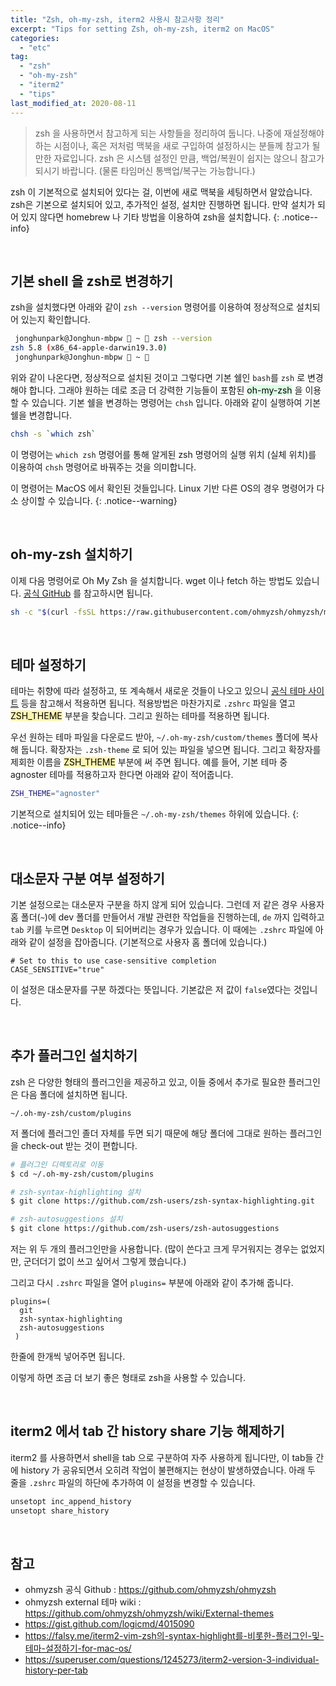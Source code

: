```yaml
---
title: "Zsh, oh-my-zsh, iterm2 사용시 참고사항 정리"
excerpt: "Tips for setting Zsh, oh-my-zsh, iterm2 on MacOS"
categories:
  - "etc"
tag:
  - "zsh"
  - "oh-my-zsh"
  - "iterm2"
  - "tips"
last_modified_at: 2020-08-11
---
```


> zsh 을 사용하면서 참고하게 되는 사항들을 정리하여 둡니다. 나중에 재설정해야 하는 시점이나, 혹은 저처럼 맥북을 새로 구입하여 설정하시는 분들께 참고가 될 만한 자료입니다. zsh 은 시스템 설정인 만큼, 백업/복원이 쉽지는 않으니 참고가 되시기 바랍니다. (물론 타임머신 통백업/복구는 가능합니다.)

zsh 이 기본적으로 설치되어 있다는 걸, 이번에 새로 맥북을 세팅하면서 알았습니다. zsh은 기본으로 설치되어 있고, 추가적인 설정, 설치만 진행하면 됩니다. 만약 설치가 되어 있지 않다면 homebrew 나 기타 방법을 이용하여 zsh을 설치합니다.
{: .notice--info}

<br/>

## 기본 shell 을 zsh로 변경하기

zsh을 설치했다면 아래와 같이 `zsh --version` 명령어를 이용하여 정상적으로 설치되어 있는지 확인합니다.

```sh
 jonghunpark@Jonghun-mbpw  ~  zsh --version
zsh 5.8 (x86_64-apple-darwin19.3.0)
 jonghunpark@Jonghun-mbpw  ~ 
```

위와 같이 나온다면, 정상적으로 설치된 것이고 그렇다면 기본 쉘인 `bash`를 `zsh` 로 변경해야 합니다. 그래야 원하는 데로 조금 더 강력한 기능들이 포함된 <mark style='background-color: #dcffe4'>oh-my-zsh</mark> 을 이용할 수 있습니다. 기본 쉘을 변경하는 명령어는 `chsh` 입니다. 아래와 같이 실행하여 기본 쉘을 변경합니다.

```sh
chsh -s `which zsh`
```

이 명령어는 `which zsh` 명령어를 통해 알게된 zsh 명령어의 실행 위치 (실체 위치)를 이용하여 `chsh` 명령어로 바꿔주는 것을 의미합니다. 

이 명령어는 MacOS 에서 확인된 것들입니다. Linux 기반 다른 OS의 경우 명령어가 다소 상이할 수 있습니다. 
{: .notice--warning}

<br/>

## oh-my-zsh 설치하기

이제 다음 명령어로 Oh My Zsh 을 설치합니다. wget 이나 fetch 하는 방법도 있습니다. [공식 GitHub](https://github.com/ohmyzsh/ohmyzsh) 를 참고하시면 됩니다.

```sh
sh -c "$(curl -fsSL https://raw.githubusercontent.com/ohmyzsh/ohmyzsh/master/tools/install.sh)"
```

<br/>

## 테마 설정하기

테마는 취향에 따라 설정하고, 또 계속해서 새로운 것들이 나오고 있으니 [공식 테마 사이트](https://github.com/ohmyzsh/ohmyzsh/wiki/External-themes) 등을 참고해서 적용하면 됩니다. 적용방법은 마찬가지로 `.zshrc` 파일을 열고 <mark style='background-color: #fff5b1'>ZSH_THEME</mark> 부분을 찾습니다. 그리고 원하는 테마를 적용하면 됩니다.

우선 원하는 테마 파일을 다운로드 받아, `~/.oh-my-zsh/custom/themes` 폴더에 복사해 둡니다. 확장자는 `.zsh-theme` 로 되어 있는 파일을 넣으면 됩니다. 그리고 확장자를 제회한 이름을 <mark style='background-color: #fff5b1'>ZSH_THEME</mark> 부분에 써 주면 됩니다. 예를 들어, 기본 테마 중 agnoster 테마를 적용하고자 한다면 아래와 같이 적어줍니다.

```sh
ZSH_THEME="agnoster"
```

기본적으로 설치되어 있는 테마들은 `~/.oh-my-zsh/themes` 하위에 있습니다. 
{: .notice--info}

<br/>

## 대소문자 구분 여부 설정하기

기본 설정으로는 대소문자 구분을 하지 않게 되어 있습니다. 그런데 저 같은 경우 사용자 홈 폴더(`~`)에 dev 폴더를 만들어서 개발 관련한 작업들을 진행하는데, `de` 까지 입력하고 `tab` 키를 누르면 `Desktop` 이 되어버리는 경우가 있습니다. 이 때에는 `.zshrc` 파일에 아래와 같이 설정을 잡아줍니다. (기본적으로 사용자 홈 폴더에 있습니다.)

```properties
# Set to this to use case-sensitive completion
CASE_SENSITIVE="true"
```

이 설정은 대소문자를 구분 하겠다는 뜻입니다. 기본값은 저 값이 `false`였다는 것입니다.

<br/>

## 추가 플러그인 설치하기

zsh 은 다양한 형태의 플러그인을 제공하고 있고, 이들 중에서 추가로 필요한 플러그인은 다음 폴더에 설치하면 됩니다.

```
~/.oh-my-zsh/custom/plugins
```

저 폴더에 플러그인 졸더 자체를 두면 되기 때문에 해당 폴더에 그대로 원하는 플러그인을 check-out 받는 것이 편합니다.

```sh
# 플러그인 디렉토리로 이동
$ cd ~/.oh-my-zsh/custom/plugins

# zsh-syntax-highlighting 설치
$ git clone https://github.com/zsh-users/zsh-syntax-highlighting.git

# zsh-autosuggestions 설치
$ git clone https://github.com/zsh-users/zsh-autosuggestions
```

저는 위 두 개의 플러그인만을 사용합니다. (많이 쓴다고 크게 무거워지는 경우는 없었지만, 군더더기 없이 쓰고 싶어서 그렇게 했습니다.)

그리고 다시 `.zshrc` 파일을 열어 `plugins=` 부분에 아래와 같이 추가해 줍니다.

```properties
plugins=(
  git
  zsh-syntax-highlighting
  zsh-autosuggestions
 )
```

한줄에 한개씩 넣어주면 됩니다.

이렇게 하면 조금 더 보기 좋은 형태로 zsh을 사용할 수 있습니다.

<br/>

## iterm2 에서 tab 간 history share 기능 해제하기

iterm2 를 사용하면서 shell을 tab 으로 구분하여 자주 사용하게 됩니다만, 이 tab들 간에 history 가 공유되면서 오히려 작업이 불편해지는 현상이 발생하였습니다. 아래 두 줄을 `.zshrc` 파일의 하단에 추가하여 이 설정을 변경할 수 있습니다. 

```sh
unsetopt inc_append_history
unsetopt share_history
```

<br/>

## 참고

- ohmyzsh 공식 Github : https://github.com/ohmyzsh/ohmyzsh
- ohmyzsh external 테마 wiki : https://github.com/ohmyzsh/ohmyzsh/wiki/External-themes
- https://gist.github.com/logicmd/4015090
- https://falsy.me/iterm2-vim-zsh의-syntax-highlight를-비롯한-플러그인-및-테마-설정하기-for-mac-os/
- https://superuser.com/questions/1245273/iterm2-version-3-individual-history-per-tab